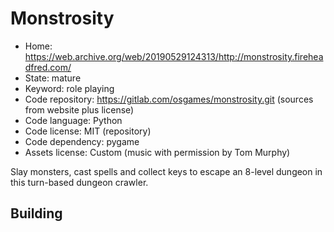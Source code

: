 # Monstrosity

- Home: https://web.archive.org/web/20190529124313/http://monstrosity.fireheadfred.com/
- State: mature
- Keyword: role playing
- Code repository: https://gitlab.com/osgames/monstrosity.git (sources from website plus license)
- Code language: Python
- Code license: MIT (repository)
- Code dependency: pygame
- Assets license: Custom (music with permission by Tom Murphy)

Slay monsters, cast spells and collect keys to escape an 8-level dungeon in this turn-based dungeon crawler.

## Building
